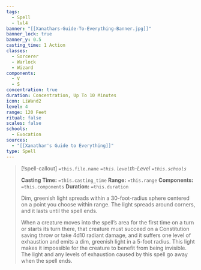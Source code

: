 ```yaml
---
tags:
  - Spell
  - lvl4
banner: "[[Xanathars-Guide-To-Everything-Banner.jpg]]"
banner_lock: true
banner_y: 0.5
casting_time: 1 Action
classes:
  - Sorcerer
  - Warlock
  - Wizard
components:
  - V
  - S
concentration: true
duration: Concentration, Up To 10 Minutes
icon: LiWand2
level: 4
range: 120 Feet
ritual: false
scales: false
schools:
  - Evocation
sources:
  - "[[Xanathar's Guide to Everything]]"
type: Spell
---
```

>[!spell-callout] `=this.file.name`
>*`=this.level`th-Level `=this.schools`*
>
>**Casting Time:** `=this.casting_time`
>**Range:** `=this.range`
>**Components:** `=this.components`
>**Duration:** `=this.duration`
>
>Dim, greenish light spreads within a 30-foot-radius sphere centered on a point you choose within range. The light spreads around corners, and it lasts until the spell ends.
>
>When a creature moves into the spell’s area for the first time on a turn or starts its turn there, that creature must succeed on a Constitution saving throw or take 4d10 radiant damage, and it suffers one level of exhaustion and emits a dim, greenish light in a 5-foot radius. This light makes it impossible for the creature to benefit from being invisible. The light and any levels of exhaustion caused by this spell go away when the spell ends.
>
>
